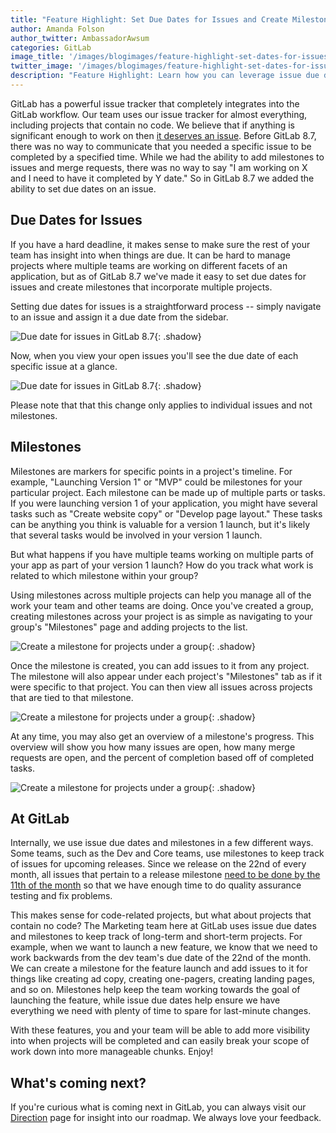 ```yaml
---
title: "Feature Highlight: Set Due Dates for Issues and Create Milestones"
author: Amanda Folson
author_twitter: AmbassadorAwsum
categories: GitLab
image_title: '/images/blogimages/feature-highlight-set-dates-for-issues/gitlab-milestones-cover.png'
twitter_image: '/images/blogimages/feature-highlight-set-dates-for-issues/gitlab-milestones-cover.png'
description: "Feature Highlight: Learn how you can leverage issue due dates and milestones to help manage your projects with GitLab."
---
```


GitLab has a powerful issue tracker that completely integrates into the GitLab workflow. Our team uses our issue tracker for almost everything, including projects that contain no code. We believe that if anything is significant enough to work on then [it deserves an issue](/handbook/#gitlab-workflow). Before GitLab 8.7, there was no way to communicate that you needed a specific issue to be completed by a specified time. While we had the ability to add milestones to issues and merge requests, there was no way to say "I am working on X and I need to have it completed by Y date." So in GitLab 8.7 we added the ability to set due dates on an issue.

<!-- more -->

## Due Dates for Issues

If you have a hard deadline, it makes sense to make sure the rest of your team 
has insight into when things are due. It can be hard to manage projects where multiple teams are working on different facets of an application, but as of GitLab 8.7 we've made it easy to set due dates for issues and create milestones that incorporate multiple projects.

Setting due dates for issues is a straightforward process -- simply navigate 
to an issue and assign it a due date from the sidebar.

![Due date for issues in GitLab 8.7](/images/blogimages/feature-highlight-set-dates-for-issues/gitlab-issue-due-date.png){: .shadow}

Now, when you view your open issues you'll see the due date of each specific 
issue at a glance.

![Due date for issues in GitLab 8.7](/images/blogimages/feature-highlight-set-dates-for-issues/gitlab-issue-overview-with-due-dates.png){: .shadow}

Please note that that this change only applies to individual issues and not 
milestones.

## Milestones

Milestones are markers for specific points in a project's timeline. For example, "Launching Version 1" or "MVP" could be milestones for your particular project. Each milestone can be made up of multiple parts or tasks. If you were launching version 1 of your application, you might have several tasks such as "Create website copy" or "Develop page layout." These tasks can be anything you think is valuable for a version 1 launch, but it's likely that several tasks would be involved in your version 1 launch.

But what happens if you have multiple teams working on multiple parts of your app as part of your version 1 launch? How do you track what work is related to which milestone within your group?

Using milestones across multiple projects can help you manage all of the work your team and other teams are doing. Once you've created a group, creating milestones across your project is as simple as navigating to your group's "Milestones" page and adding projects to the list.

![Create a milestone for projects under a group](/images/blogimages/feature-highlight-set-dates-for-issues/gitlab-create-milestone.png){: .shadow}

Once the milestone is created, you can add issues to it from any project. The milestone will also appear under each project's "Milestones" tab as if it were specific to that project. You can then view all issues across projects that are tied to that milestone.

![Create a milestone for projects under a group](/images/blogimages/feature-highlight-set-dates-for-issues/gitlab-issues-for-milestone.png){: .shadow}

At any time, you may also get an overview of a milestone's progress. This overview will show you how many issues are open, how many merge requests are open, and the percent of completion based off of completed tasks.

![Create a milestone for projects under a group](/images/blogimages/feature-highlight-set-dates-for-issues/gitlab-milestone-progress.png){: .shadow}

## At GitLab

Internally, we use issue due dates and milestones in a few different ways. Some teams, such as the Dev and Core teams, use milestones to keep track of issues for upcoming releases. Since we release on the 22nd of every month, all issues that pertain to a release milestone [need to be done by the 11th of the month](https://gitlab.com/gitlab-org/gitlab-ce/issues/20497) so that we have enough time to do quality assurance testing and fix problems.

This makes sense for code-related projects, but what about projects that contain no code? The Marketing team here at GitLab uses issue due dates and milestones to keep track of long-term and short-term projects. For example, when we want to launch a new feature, we know that we need to work backwards from the dev team's due date of the 22nd of the month. We can create a milestone for the feature launch and add issues to it for things like creating ad copy, creating one-pagers, creating landing pages, and so on. Milestones help keep the team working towards the goal of launching the feature, while issue due dates help ensure we have everything we need with plenty of time to spare for last-minute changes.

With these features, you and your team will be able to add more visibility into when projects will be completed and can easily break your scope of work down into more manageable chunks. Enjoy!

## What's coming next?

If you're curious what is coming next in GitLab, you can always visit our
[Direction](https://about.gitlab.com/direction/) page for insight into our
roadmap. We always love your feedback.
